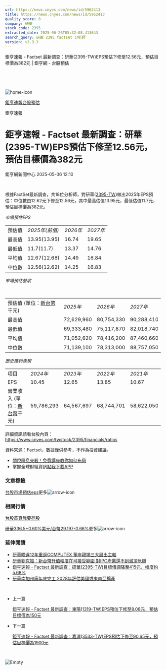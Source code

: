 ```yaml
---
url: https://news.cnyes.com/news/id/5962413
title: https://news.cnyes.com/news/id/5962413
quality_score: 8
company: 研華
stock_code: 2395
extracted_date: 2025-06-26T05:32:08.413643
search_query: 研華 2395 factset 分析師
version: v3.3.3
---
```


鉅亨速報 - Factset 最新調查：研華(2395-TW)EPS預估下修至12.56元，預估目標價為382元 | 鉅亨網 - 台股預估

‌

‌

![home-icon](/assets/icons/breadCrumb/symbol-icon-home.svg)

[鉅亨速報](/news/cat/anue_live)[台股預估](/news/cat/tw_forecast)

鉅亨速報

# 鉅亨速報 - Factset 最新調查：研華(2395-TW)EPS預估下修至12.56元，預估目標價為382元

鉅亨網新聞中心 2025-05-06 12:10

‌

根據FactSet最新調查，共18位分析師，對研華([2395-TW](https://www.cnyes.com/twstock/2395))做出2025年EPS預估：中位數由12.62元下修至12.56元，其中最高估值13.95元，最低估值11.7元，預估目標價為382元。

*市場預估EPS*

|  |  |  |  |
| --- | --- | --- | --- |
| 預估值 | *2025年(前值)* | *2026年* | *2027年* |
| 最高值 | 13.95(13.95) | 16.74 | 19.65 |
| 最低值 | 11.7(11.7) | 13.37 | 14.76 |
| 平均值 | 12.67(12.68) | 14.49 | 16.84 |
| 中位數 | 12.56(12.62) | 14.25 | 16.83 |

*市場預估營收*

‌

|  |  |  |  |
| --- | --- | --- | --- |
| 預估值 (單位：[新台幣](https://invest.cnyes.com/forex/detail/usdtwd)千元) | *2025年* | *2026年* | *2027年* |
| 最高值 | 72,629,960 | 80,754,330 | 90,288,410 |
| 最低值 | 69,333,480 | 75,117,870 | 82,018,740 |
| 平均值 | 71,052,620 | 78,416,200 | 87,460,660 |
| 中位數 | 71,139,100 | 78,313,000 | 88,757,050 |

*歷史獲利表現*

|  |  |  |  |  |
| --- | --- | --- | --- | --- |
| 項目 | *2024年* | *2023年* | *2022年* | *2021年* |
| EPS | 10.45 | 12.65 | 13.85 | 10.67 |
| 營業收入 (單位：[新台幣](https://invest.cnyes.com/forex/detail/usdtwd)千元) | 59,786,293 | 64,567,697 | 68,744,701 | 58,622,050 |

詳細資訊請看台股內頁：  
<https://www.cnyes.com/twstock/2395/financials/ratios>

資料來源：Factset，數據僅供參考，不作為投資建議。

* [關稅降息夾殺！免費講座教你如何布局](https://www.rsc.com.tw/Cnyes_RSC/SeminarBooking2025InvestmentOutlook.aspx?utm_source=anue&utm_medium=usstocks_end)
* 掌握全球財經資訊[點我下載APP](http://www.cnyes.com/app/?utm_source=mweb&utm_medium=HamMenuBanner&utm_campaign=fixed&utm_content=entr)

### 文章標籤

[台股](https://news.cnyes.com/tag/台股 "台股")[市場預估](https://news.cnyes.com/tag/市場預估 "市場預估")[eps](https://news.cnyes.com/tag/eps "eps")更多![arrow-icon](/assets/icons/arrows/arrow-down.svg)

### 相關行情

[台股首頁](https://www.cnyes.com/twstock)[我要存股](https://supr.link/8OHaU)

[研華336.5+0.60%](https://www.cnyes.com/twstock/2395)[美元/台幣29.197-0.66%](https://invest.cnyes.com/forex/detail/USDTWD)更多![arrow-icon](/assets/icons/arrows/arrow-down.svg)

### 延伸閱讀

* [研華睽違12年重返COMPUTEX 董座親揭三大展出主軸](/news/id/5961498)
* [研華劉克振：新台幣升值幅度在可接受範圍 對IPC產業還不到滅頂危機](/news/id/5960482)
* [鉅亨速報 - Factset 最新調查：研華(2395-TW)目標價調降至415元，幅度約5.68%](/news/id/5959090)
* [研華南加州廠年底完工 2028年評估美國或東南亞擴產](/news/id/5957520)

‌

* 上一篇

  [鉅亨速報 - Factset 最新調查：東陽(1319-TW)EPS預估下修至8.08元，預估目標價為150元](/news/id/5962909)
* 下一篇

  [鉅亨速報 - Factset 最新調查：嘉澤(3533-TW)EPS預估下修至90.65元，預估目標價為1900元](/news/id/5962200)

‌

![Empty](/assets/icons/skeleton/empty-image.svg)

‌